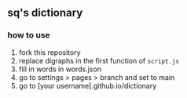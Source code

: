 ## sq's dictionary

### how to use

1. fork this repository
2. replace digraphs in the first function of `script.js`
3. fill in words in words.json
4. go to settings > pages > branch and set to main
5. go to [your username].github.io/dictionary

